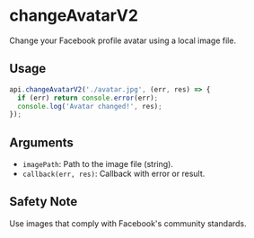 # changeAvatarV2

Change your Facebook profile avatar using a local image file.

## Usage
```js
api.changeAvatarV2('./avatar.jpg', (err, res) => {
  if (err) return console.error(err);
  console.log('Avatar changed!', res);
});
```

## Arguments
- `imagePath`: Path to the image file (string).
- `callback(err, res)`: Callback with error or result.

## Safety Note
Use images that comply with Facebook's community standards.
